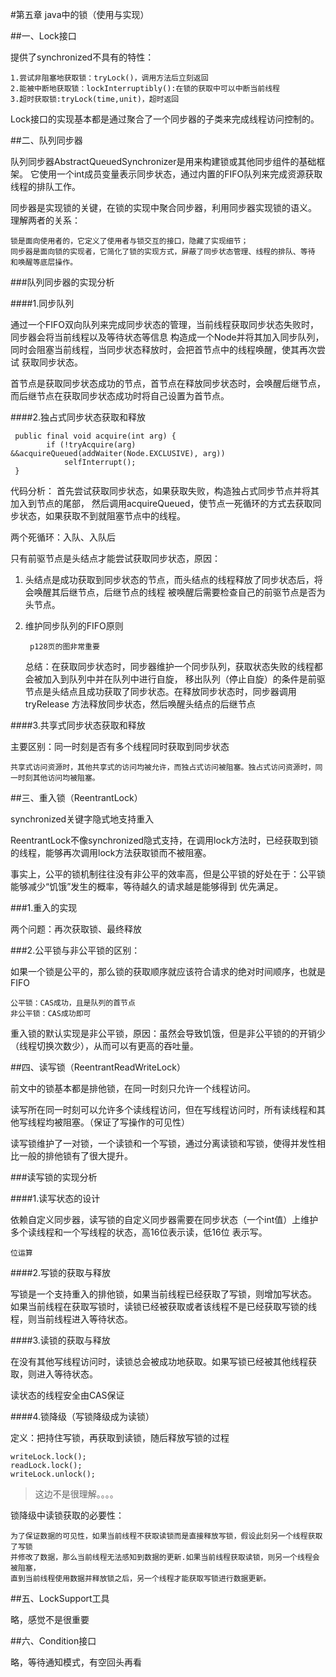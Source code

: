 #第五章 java中的锁（使用与实现）

##一、Lock接口

提供了synchronized不具有的特性：

    1.尝试非阻塞地获取锁：tryLock()，调用方法后立刻返回
    2.能被中断地获取锁：lockInterruptibly():在锁的获取中可以中断当前线程
    3.超时获取锁:tryLock(time,unit)，超时返回
    
Lock接口的实现基本都是通过聚合了一个同步器的子类来完成线程访问控制的。
    
##二、队列同步器
    
队列同步器AbstractQueuedSynchronizer是用来构建锁或其他同步组件的基础框架。
它使用一个int成员变量表示同步状态，通过内置的FIFO队列来完成资源获取线程的排队工作。

同步器是实现锁的关键，在锁的实现中聚合同步器，利用同步器实现锁的语义。
理解两者的关系：

    锁是面向使用者的，它定义了使用者与锁交互的接口，隐藏了实现细节；
    同步器是面向锁的实现者，它简化了锁的实现方式，屏蔽了同步状态管理、线程的排队、等待
    和唤醒等底层操作。
    
###队列同步器的实现分析

####1.同步队列

通过一个FIFO双向队列来完成同步状态的管理，当前线程获取同步状态失败时，同步器会将当前线程以及等待状态等信息
构造成一个Node并将其加入同步队列，同时会阻塞当前线程，当同步状态释放时，会把首节点中的线程唤醒，使其再次尝试
获取同步状态。

首节点是获取同步状态成功的节点，首节点在释放同步状态时，会唤醒后继节点，而后继节点在获取同步状态成功时将自己设置为首节点。

####2.独占式同步状态获取和释放

     public final void acquire(int arg) {
            if (!tryAcquire(arg) &&acquireQueued(addWaiter(Node.EXCLUSIVE), arg))
                selfInterrupt();
     }
     
     
     
     
代码分析：
首先尝试获取同步状态，如果获取失败，构造独占式同步节点并将其加入到节点的尾部，
然后调用acquireQueued，使节点一死循环的方式去获取同步状态，如果获取不到就阻塞节点中的线程。

两个死循环：入队、入队后
 
只有前驱节点是头结点才能尝试获取同步状态，原因：

1. 头结点是成功获取到同步状态的节点，而头结点的线程释放了同步状态后，将会唤醒其后继节点，后继节点的线程
被唤醒后需要检查自己的前驱节点是否为头节点。

2. 维护同步队列的FIFO原则


        p128页的图非常重要

    总结：在获取同步状态时，同步器维护一个同步队列，获取状态失败的线程都会被加入到队列中并在队列中进行自旋，
    移出队列（停止自旋）的条件是前驱节点是头结点且成功获取了同步状态。在释放同步状态时，同步器调用tryRelease
    方法释放同步状态，然后唤醒头结点的后继节点
   
   
####3.共享式同步状态获取和释放

主要区别：同一时刻是否有多个线程同时获取到同步状态

    共享式访问资源时，其他共享式的访问均被允许，而独占式访问被阻塞。独占式访问资源时，同一时刻其他访问均被阻塞。
    

##三、重入锁（ReentrantLock）

synchronized关键字隐式地支持重入

ReentrantLock不像synchronized隐式支持，在调用lock方法时，已经获取到锁的线程，能够再次调用lock方法获取锁而不被阻塞。

事实上，公平的锁机制往往没有非公平的效率高，但是公平锁的好处在于：公平锁能够减少“饥饿”发生的概率，等待越久的请求越是能够得到
优先满足。

###1.重入的实现

两个问题：再次获取锁、最终释放

###2.公平锁与非公平锁的区别：

如果一个锁是公平的，那么锁的获取顺序就应该符合请求的绝对时间顺序，也就是FIFO

    公平锁：CAS成功，且是队列的首节点
    非公平锁：CAS成功即可
    
重入锁的默认实现是非公平锁，原因：虽然会导致饥饿，但是非公平锁的的开销少（线程切换次数少），从而可以有更高的吞吐量。

##四、读写锁（ReentrantReadWriteLock）

前文中的锁基本都是排他锁，在同一时刻只允许一个线程访问。

读写所在同一时刻可以允许多个读线程访问，但在写线程访问时，所有读线程和其他写线程均被阻塞。（保证了写操作的可见性）

读写锁维护了一对锁，一个读锁和一个写锁，通过分离读锁和写锁，使得并发性相比一般的排他锁有了很大提升。

###读写锁的实现分析

####1.读写状态的设计

依赖自定义同步器，读写锁的自定义同步器需要在同步状态（一个int值）上维护多个读线程和一个写线程的状态，高16位表示读，低16位
表示写。

    位运算
    
####2.写锁的获取与释放

写锁是一个支持重入的排他锁，如果当前线程已经获取了写锁，则增加写状态。
如果当前线程在获取写锁时，读锁已经被获取或者该线程不是已经获取写锁的线程，则当前线程进入等待状态。

####3.读锁的获取与释放

在没有其他写线程访问时，读锁总会被成功地获取。如果写锁已经被其他线程获取，则进入等待状态。

读状态的线程安全由CAS保证

####4.锁降级（写锁降级成为读锁）

定义：把持住写锁，再获取到读锁，随后释放写锁的过程

    writeLock.lock();
    readLock.lock();
    writeLock.unlock();

>这边不是很理解。。。。

锁降级中读锁获取的必要性：

    为了保证数据的可见性，如果当前线程不获取读锁而是直接释放写锁，假设此刻另一个线程获取了写锁
    并修改了数据，那么当前线程无法感知到数据的更新.如果当前线程获取读锁，则另一个线程会被阻塞，
    直到当前线程使用数据并释放锁之后，另一个线程才能获取写锁进行数据更新。
    
##五、LockSupport工具

略，感觉不是很重要

##六、Condition接口

略，等待通知模式，有空回头再看

    